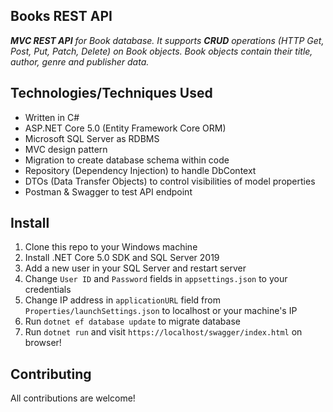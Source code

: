 ## Books REST API
***MVC REST API** for Book database. It supports **CRUD** operations (HTTP Get, Post, Put, Patch, Delete) on Book objects. Book objects contain their title, author, genre and publisher data.*

## Technologies/Techniques Used
- Written in C#
- ASP.NET Core 5.0 (Entity Framework Core ORM)
- Microsoft SQL Server as RDBMS
- MVC design pattern
- Migration to create database schema within code
- Repository (Dependency Injection) to handle DbContext
- DTOs (Data Transfer Objects) to control visibilities of model properties
- Postman & Swagger to test API endpoint

## Install
1) Clone this repo to your Windows machine
2) Install .NET Core 5.0 SDK and SQL Server 2019
3) Add a new user in your SQL Server and restart server
4) Change ``User ID`` and ``Password`` fields in ``appsettings.json`` to your credentials
5) Change IP address in ``applicationURL`` field from ``Properties/launchSettings.json`` to localhost or your machine's IP
6) Run ``dotnet ef database update`` to migrate database
7) Run ``dotnet run`` and visit ``https://localhost/swagger/index.html`` on browser!

## Contributing
All contributions are welcome!
